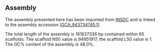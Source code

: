 **Assembly**
--------

The assembly presented here has been imported from [INSDC](http://www.insdc.org) and is linked to the assembly accession [[GCA\_943734745.1](http://www.ebi.ac.uk/ena/data/view/GCA_943734745.1)].

The total length of the assembly is 181637336 bp contained within 65 scaffolds.
The scaffold N50 value is 94951917, the scaffold L50 value is 1.
The GC% content of the assembly is 48.0%.
